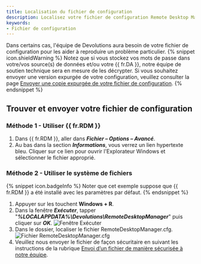 ```yaml
---
title: Localisation du fichier de configuration
description: Localisez votre fichier de configuration Remote Desktop Manager.
keywords:
- Fichier de configuration
---
```

Dans certains cas, l'équipe de Devolutions aura besoin de votre fichier de configuration pour les aider à reproduire un problème particulier. 
{% snippet icon.shieldWarning %} 
Notez que si vous stockez vos mots de passe dans votre/vos source(s) de données et/ou votre {{ fr.DA }}, notre équipe de soutien technique sera en mesure de les décrypter. Si vous souhaitez envoyer une version expurgée de votre configuration, veuillez consulter la page [Envoyer une copie expurgée de votre fichier de configuration](/fr/kb/remote-desktop-manager/how-to-articles/send-sanitized-configuration-file/). 
{% endsnippet %}
 
## Trouver et envoyer votre fichier de configuration 
### Méthode 1 - Utiliser {{ fr.RDM }} 
1. Dans {{ fr.RDM }}, aller dans ***Fichier – Options – Avancé***. 
1. Au bas dans la section ***Informations***, vous verrez un lien hypertexte bleu. Cliquer sur ce lien pour ouvrir l'Explorateur Windows et sélectionner le fichier approprié. 
### Méthode 2 - Utiliser le système de fichiers 
{% snippet icon.badgeInfo %} 
Noter que cet exemple suppose que {{ fr.RDM }} a été installé avec les paramètres par défaut. 
{% endsnippet %}
 
1. Appuyer sur les touchent **Windows + R**. 
1. Dans la fenêtre ***Exécuter***, tapper "***%LOCALAPPDATA%\Devolutions\RemoteDesktopManager***" puis cliquer sur ***OK***. 
![Fenêtre Exécuter](https://webdevolutions.azureedge.net/docs/fr/kb/KB2031.png) 
1. Dans le dossier, localiser le fichier RemoteDesktopManager.cfg.  
![Fichier RemoteDesktopManager.cfg](https://webdevolutions.azureedge.net/docs/fr/kb/KB2032.png) 
1. Veuillez nous envoyer le fichier de façon sécuritaire en suivant les instructions de la rubrique [Envoi d’un fichier de manière sécurisée à notre équipe](/fr/kb/devolutions-customer-success/securely-send-file/). 

